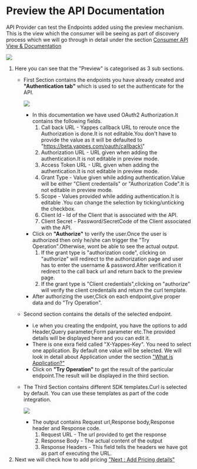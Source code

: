 



# Preview the API Documentation

API Provider can test the Endpoints added using the preview mechanism.
This is the view which the consumer will be seeing as part of discovery
process which we will go through in detail under the section [Consumer
API View & Documentation](apiviewdoc)

![](../images/existing_api/existing_api_resources_preview_14.png)

1.  Here you can see that the \"Preview\" is categorised as 3 sub
    sections.
    -   First Section contains the endpoints you have already created
        and **\"Authentication tab\"** which is used to set the
        authenticate for the API.

        ![](../images/existing_api/existing_api_resources_preview_authentication_15.png)

        -   In this documentation we have used OAuth2 Authorization.It
            contains the following fields.
            1.  Call back URL - Yappes callback URL to reroute once the
                Authorization is done.It is not editable.You don\'t have
                to provide the value as it will be defaulted to
                \"https://beta.yappes.com/oauth/callback\"
            2.  Authorization URL - URL given when adding the
                authentication.It is not editable in preview mode.
            3.  Access Token URL - URL given when adding the
                authentication.It is not editable in preview mode.
            4.  Grant Type - Value given while adding
                authentication.Value will be either \"Client
                credentails\" or \"Authorization Code\".It is not
                editable in preview mode.
            5.  Scope - Values provided while adding authentication.It
                is editable .You can change the selection by
                ticking/unticking the checkbox.
            6.  Client Id - Id of the Client that is associated with the
                API.
            7.  Client Secret - Password/SecretCode of the Client
                associated with the API.
        -   Click on **\"Authorize\"** to verify the user.Once the user
            is authorized then only he/she can trigger the \"Try
            Operation\".Otherwise, wont be able to see the actual
            output.
            1.  If the grant type is \"authorization code\", clicking on
                \"authorize\" will redirect to the authorization page
                and user has to enter the username & password.After
                verification it redirect to the call back url and return
                back to the preview page.
            2.  If the grant type is \"Client credentials\",clicking on
                \"authorize\" will verify the client credentails and
                return the curl template.
        -   After authorizing the user,Click on each endpoint,give
            proper data and do \"Try Operation\".

    -   Second section contains the details of the selected endpoint.
        -   i.e when you creating the endpoint, you have the options to
            add Header,Query parameter,Form parameter etc.The provided
            details will be displayed here and you can edit it.
        -   There is one exra field called \"X-Yappes-Key\". You need to
            select one application. By default one value will be
            selected. We will look in detail about Application under the
            section [\"What is Application?\"](add_application)
        -   Click on **\"Try Operation\"** to get the result of the
            particular endpoint.The result will be displayed in the
            third section.

    -   The Third Section contains different SDK templates.Curl is
        selected by default. You can use these templates as part of the
        code integration.

        ![](../images/existing_api/existing_api_resources_preview_response_16.png)

        -   The output contains Request url,Response body,Response
            header and Response code.
            1.  Request URL - The url provided to get the response
            2.  Response Body - The actual content of the output
            3.  Response Headers - This field tells the headers we have
                got as part of executing the URL.
2.  Next we will check how to add pricing [\"Next : Add Pricing
    details\"](pricing)




